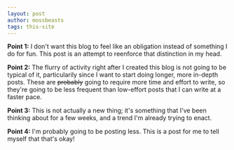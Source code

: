 ```yaml
---
layout: post
author: mossbeasts
tags: this-site
---
```

**Point 1:** I don't want this blog to feel like an obligation instead of something I do for fun. This post is an attempt to reenforce that distinction in my head.

**Point 2:** The flurry of activity right after I created this blog is not going to be typical of it, particularily since I want to start doing longer, more in-depth posts. These are <strike>probably</strike> going to require more time and effort to write, so they're going to be less frequent than low-effort posts that I can write at a faster pace. 

**Point 3:** This is not actually a new thing; it's something that I've been thinking about for a few weeks, and a trend I'm already trying to enact.

**Point 4:** I'm probably going to be posting less. This is a post for me to tell myself that that's okay!
